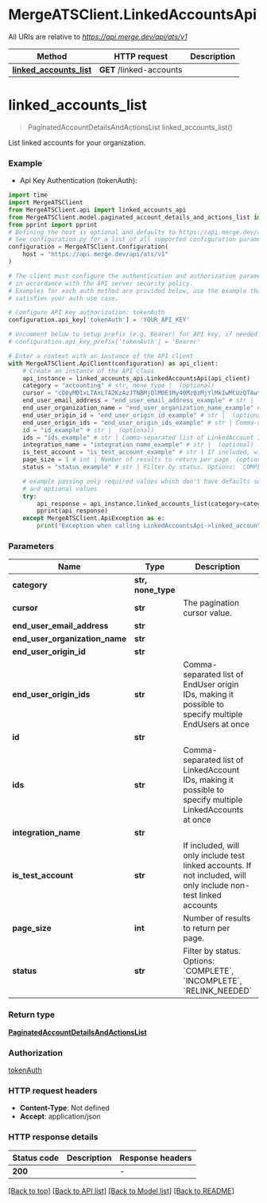 # MergeATSClient.LinkedAccountsApi

All URIs are relative to *https://api.merge.dev/api/ats/v1*

Method | HTTP request | Description
------------- | ------------- | -------------
[**linked_accounts_list**](LinkedAccountsApi.md#linked_accounts_list) | **GET** /linked-accounts | 


# **linked_accounts_list**
> PaginatedAccountDetailsAndActionsList linked_accounts_list()



List linked accounts for your organization.

### Example

* Api Key Authentication (tokenAuth):
```python
import time
import MergeATSClient
from MergeATSClient.api import linked_accounts_api
from MergeATSClient.model.paginated_account_details_and_actions_list import PaginatedAccountDetailsAndActionsList
from pprint import pprint
# Defining the host is optional and defaults to https://api.merge.dev/api/ats/v1
# See configuration.py for a list of all supported configuration parameters.
configuration = MergeATSClient.Configuration(
    host = "https://api.merge.dev/api/ats/v1"
)

# The client must configure the authentication and authorization parameters
# in accordance with the API server security policy.
# Examples for each auth method are provided below, use the example that
# satisfies your auth use case.

# Configure API key authorization: tokenAuth
configuration.api_key['tokenAuth'] = 'YOUR_API_KEY'

# Uncomment below to setup prefix (e.g. Bearer) for API key, if needed
# configuration.api_key_prefix['tokenAuth'] = 'Bearer'

# Enter a context with an instance of the API client
with MergeATSClient.ApiClient(configuration) as api_client:
    # Create an instance of the API class
    api_instance = linked_accounts_api.LinkedAccountsApi(api_client)
    category = "accounting" # str, none_type |  (optional)
    cursor = "cD0yMDIxLTAxLTA2KzAzJTNBMjQlM0E1My40MzQzMjYlMkIwMCUzQTAw" # str | The pagination cursor value. (optional)
    end_user_email_address = "end_user_email_address_example" # str |  (optional)
    end_user_organization_name = "end_user_organization_name_example" # str |  (optional)
    end_user_origin_id = "end_user_origin_id_example" # str |  (optional)
    end_user_origin_ids = "end_user_origin_ids_example" # str | Comma-separated list of EndUser origin IDs, making it possible to specify multiple EndUsers at once (optional)
    id = "id_example" # str |  (optional)
    ids = "ids_example" # str | Comma-separated list of LinkedAccount IDs, making it possible to specify multiple LinkedAccounts at once (optional)
    integration_name = "integration_name_example" # str |  (optional)
    is_test_account = "is_test_account_example" # str | If included, will only include test linked accounts. If not included, will only include non-test linked accounts (optional)
    page_size = 1 # int | Number of results to return per page. (optional)
    status = "status_example" # str | Filter by status. Options: `COMPLETE`, `INCOMPLETE`, `RELINK_NEEDED` (optional)

    # example passing only required values which don't have defaults set
    # and optional values
    try:
        api_response = api_instance.linked_accounts_list(category=category, cursor=cursor, end_user_email_address=end_user_email_address, end_user_organization_name=end_user_organization_name, end_user_origin_id=end_user_origin_id, end_user_origin_ids=end_user_origin_ids, id=id, ids=ids, integration_name=integration_name, is_test_account=is_test_account, page_size=page_size, status=status)
        pprint(api_response)
    except MergeATSClient.ApiException as e:
        print("Exception when calling LinkedAccountsApi->linked_accounts_list: %s\n" % e)
```


### Parameters

Name | Type | Description  | Notes
------------- | ------------- | ------------- | -------------
 **category** | **str, none_type**|  | [optional]
 **cursor** | **str**| The pagination cursor value. | [optional]
 **end_user_email_address** | **str**|  | [optional]
 **end_user_organization_name** | **str**|  | [optional]
 **end_user_origin_id** | **str**|  | [optional]
 **end_user_origin_ids** | **str**| Comma-separated list of EndUser origin IDs, making it possible to specify multiple EndUsers at once | [optional]
 **id** | **str**|  | [optional]
 **ids** | **str**| Comma-separated list of LinkedAccount IDs, making it possible to specify multiple LinkedAccounts at once | [optional]
 **integration_name** | **str**|  | [optional]
 **is_test_account** | **str**| If included, will only include test linked accounts. If not included, will only include non-test linked accounts | [optional]
 **page_size** | **int**| Number of results to return per page. | [optional]
 **status** | **str**| Filter by status. Options: &#x60;COMPLETE&#x60;, &#x60;INCOMPLETE&#x60;, &#x60;RELINK_NEEDED&#x60; | [optional]

### Return type

[**PaginatedAccountDetailsAndActionsList**](PaginatedAccountDetailsAndActionsList.md)

### Authorization

[tokenAuth](../README.md#tokenAuth)

### HTTP request headers

 - **Content-Type**: Not defined
 - **Accept**: application/json


### HTTP response details
| Status code | Description | Response headers |
|-------------|-------------|------------------|
**200** |  |  -  |

[[Back to top]](#) [[Back to API list]](../README.md#documentation-for-api-endpoints) [[Back to Model list]](../README.md#documentation-for-models) [[Back to README]](../README.md)

